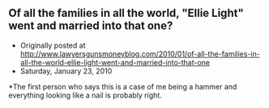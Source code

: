 ## Of all the families in all the world, &#34;Ellie Light&#34; went and married into that one?

 * Originally posted at http://www.lawyersgunsmoneyblog.com/2010/01/of-all-the-families-in-all-the-world-ellie-light-went-and-married-into-that-one
 * Saturday, January 23, 2010

\*The first person who says this is a case of me being a hammer and everything looking like a nail is probably right.